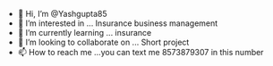 - 👋 Hi, I’m @Yashgupta85
- 👀 I’m interested in ... Insurance business management
- 🌱 I’m currently learning ... insurance
- 💞️ I’m looking to collaborate on ... Short project
- 📫 How to reach me ...you can text me 8573879307 in this number


<!---
Yashgupta85/Yashgupta85 is a ✨ special ✨ repository because its `README.md` (this file) appears on your GitHub profile.
You can click the Preview link to take a look at your changes.
--->
